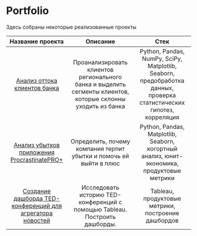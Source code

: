 # Portfolio
Здесь собраны некоторые реализованные проекты

| Название проекта  | Описание        | Стек          |
|:-----------------: |:---------------:| :-------------:|
| [Анализ оттока клиентов банка](https://github.com/Arinich/Portfolio/tree/main/Churn%20analysis.%20Bank%20clients)|Проанализировать клиентов регионального банка и выделить сегменты клиентов, которые склонны уходить из банка| Python, Pandas, NumPy, SciPy, Matplotlib, Seaborn, предобработка данных, проверка статистических гипотез, корреляция|
 [Анализ убытков приложения ProcrastinatePRO+](https://github.com/Arinich/Portfolio/tree/main/Application%20loss%20analysis)|Определить, почему компания терпит убытки и помочь ей выйти в плюс|Python, Pandas, Matplotlib, Seaborn, когортный анализ, юнит-экономика, продуктовые метрики|
| [Создание дашборда TED-конференций для агрегатора новостей](https://github.com/Arinich/Portfolio/tree/main/TED-conference%20(Tableau))| Исследовать историю TED-конференций с помощью Tableau. Построить дашборды. | Tableau, продуктовые метрики, построение дашбордов|
